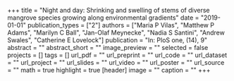 +++
title = "Night and day: Shrinking and swelling of stems of diverse mangrove species growing along environmental gradients"
date = "2019-01-01"
publication_types = ["2"]
authors = ["Maria P Vilas", "Matthew P Adams", "Marilyn C Ball", "Jan-Olaf Meynecke", "Nadia S Santini", "Andrew Swales", "Catherine E Lovelock"]
publication = "In: PloS one, (14), 9"
abstract = ""
abstract_short = ""
image_preview = ""
selected = false
projects = []
tags = []
url_pdf = ""
url_preprint = ""
url_code = ""
url_dataset = ""
url_project = ""
url_slides = ""
url_video = ""
url_poster = ""
url_source = ""
math = true
highlight = true
[header]
image = ""
caption = ""
+++
